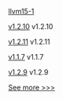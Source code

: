 
[llvm15-1](https://github.com/hyperledger/solang-llvm/releases/tag/llvm15-1) 

[v1.2.10](https://github.com/hyperledger/firefly-evmconnect/releases/tag/v1.2.10) v1.2.10

[v1.2.11](https://github.com/hyperledger/firefly-transaction-manager/releases/tag/v1.2.11) v1.2.11

[v1.1.7](https://github.com/hyperledger/firefly-signer/releases/tag/v1.1.7) v1.1.7

[v1.2.9](https://github.com/hyperledger/firefly-sdk-nodejs/releases/tag/v1.2.9) v1.2.9


[See more >>>](https://start-here.hyperledger.org/releases)
